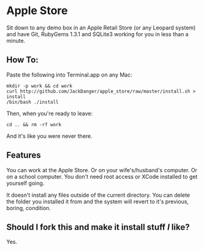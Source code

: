 # Apple Store

Sit down to any demo box in an Apple Retail Store (or any
Leopard system) and have Git, RubyGems 1.3.1 and SQLite3
working for you in less than a minute.

## How To:

Paste the following into Terminal.app on any Mac:

    mkdir -p work && cd work
    curl http://github.com/JackDanger/apple_store/raw/master/install.sh > install
    /bin/bash ./install

Then, when you're ready to leave:

    cd .. && rm -rf work

And it's like you were never there.

## Features

You can work at the Apple Store. Or on your wife's/husband's computer.
Or on a school computer. You don't need root access or XCode
installed to get yourself going.

It doesn't install any files outside of the current
directory.  You can delete the folder you installed it
from and the system will revert to it's previous, boring,
condition.


## Should I fork this and make it install stuff _*I*_ like?

Yes.
